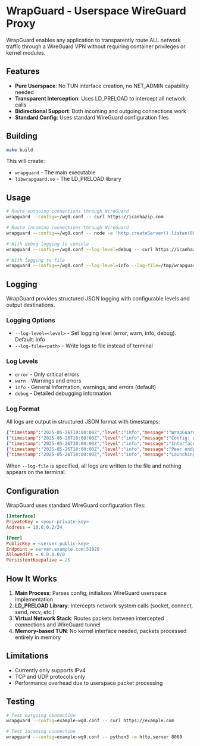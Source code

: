 # WrapGuard - Userspace WireGuard Proxy

WrapGuard enables any application to transparently route ALL network traffic through a WireGuard VPN without requiring container privileges or kernel modules.

## Features

- **Pure Userspace**: No TUN interface creation, no NET_ADMIN capability needed
- **Transparent Interception**: Uses LD_PRELOAD to intercept all network calls
- **Bidirectional Support**: Both incoming and outgoing connections work
- **Standard Config**: Uses standard WireGuard configuration files

## Building

```bash
make build
```

This will create:
- `wrapguard` - The main executable
- `libwrapguard.so` - The LD_PRELOAD library

## Usage

```bash
# Route outgoing connections through WireGuard
wrapguard --config=~/wg0.conf -- curl https://icanhazip.com

# Route incoming connections through WireGuard
wrapguard --config=~/wg0.conf -- node -e 'http.createServer().listen(8080)'

# With debug logging to console
wrapguard --config=~/wg0.conf --log-level=debug -- curl https://icanhazip.com

# With logging to file
wrapguard --config=~/wg0.conf --log-level=info --log-file=/tmp/wrapguard.log -- curl https://icanhazip.com
```

## Logging

WrapGuard provides structured JSON logging with configurable levels and output destinations.

### Logging Options

- `--log-level=<level>` - Set logging level (error, warn, info, debug). Default: info
- `--log-file=<path>` - Write logs to file instead of terminal

### Log Levels

- `error` - Only critical errors
- `warn` - Warnings and errors
- `info` - General information, warnings, and errors (default)
- `debug` - Detailed debugging information

### Log Format

All logs are output in structured JSON format with timestamps:

```json
{"timestamp":"2025-05-26T10:00:00Z","level":"info","message":"WrapGuard v1.0.0-dev initialized"}
{"timestamp":"2025-05-26T10:00:00Z","level":"info","message":"Config: example-wg0.conf"}
{"timestamp":"2025-05-26T10:00:00Z","level":"info","message":"Interface: 10.2.0.2/32"}
{"timestamp":"2025-05-26T10:00:00Z","level":"info","message":"Peer endpoint: 192.168.1.8:51820"}
{"timestamp":"2025-05-26T10:00:00Z","level":"info","message":"Launching: curl https://icanhazip.com"}
```

When `--log-file` is specified, all logs are written to the file and nothing appears on the terminal.

## Configuration

WrapGuard uses standard WireGuard configuration files:

```ini
[Interface]
PrivateKey = <your-private-key>
Address = 10.0.0.2/24

[Peer]
PublicKey = <server-public-key>
Endpoint = server.example.com:51820
AllowedIPs = 0.0.0.0/0
PersistentKeepalive = 25
```

## How It Works

1. **Main Process**: Parses config, initializes WireGuard userspace implementation
2. **LD_PRELOAD Library**: Intercepts network system calls (socket, connect, send, recv, etc.)
3. **Virtual Network Stack**: Routes packets between intercepted connections and WireGuard tunnel
4. **Memory-based TUN**: No kernel interface needed, packets processed entirely in memory

## Limitations

- Currently only supports IPv4
- TCP and UDP protocols only
- Performance overhead due to userspace packet processing

## Testing

```bash
# Test outgoing connection
wrapguard --config=example-wg0.conf -- curl https://example.com

# Test incoming connection
wrapguard --config=example-wg0.conf -- python3 -m http.server 8080
```
